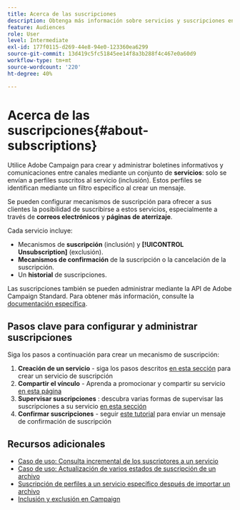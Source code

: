 ```yaml
---
title: Acerca de las suscripciones
description: Obtenga más información sobre servicios y suscripciones en Campaign Standard.
feature: Audiences
role: User
level: Intermediate
exl-id: 177f0115-d269-44e8-94e0-123360ea6299
source-git-commit: 13d419c5fc51845ee14f8a3b288f4c467e0a60d9
workflow-type: tm+mt
source-wordcount: '220'
ht-degree: 40%

---
```


# Acerca de las suscripciones{#about-subscriptions}

Utilice Adobe Campaign para crear y administrar boletines informativos y comunicaciones entre canales mediante un conjunto de **servicios**: solo se envían a perfiles suscritos al servicio (inclusión). Estos perfiles se identifican mediante un filtro específico al crear un mensaje.

Se pueden configurar mecanismos de suscripción para ofrecer a sus clientes la posibilidad de suscribirse a estos servicios, especialmente a través de **correos electrónicos** y **páginas de aterrizaje**.

Cada servicio incluye:

* Mecanismos de **suscripción** (inclusión) y **[!UICONTROL Unsubscription]** (exclusión).
* **Mecanismos de confirmación** de la suscripción o la cancelación de la suscripción.
* Un **historial** de suscripciones.

Las suscripciones también se pueden administrar mediante la API de Adobe Campaign Standard. Para obtener más información, consulte la [documentación específica](../../api/using/creating-a-service.md).

## Pasos clave para configurar y administrar suscripciones

Siga los pasos a continuación para crear un mecanismo de suscripción:

1. **Creación de un servicio** - siga los pasos descritos [en esta sección](../../audiences/using/creating-a-service.md) para crear un servicio de suscripción
1. **Compartir el vínculo** - Aprenda a promocionar y compartir su servicio [en esta página](../../audiences/using/promoting-a-service.md)
1. **Supervisar suscripciones** : descubra varias formas de supervisar las suscripciones a su servicio [en esta sección](../../audiences/using/monitoring-subscriptions.md)
1. **Confirmar suscripciones** - seguir [este tutorial](../../audiences/using/confirming-subscription-to-a-service.md) para enviar un mensaje de confirmación de suscripción

## Recursos adicionales

* [Caso de uso: Consulta incremental de los suscriptores a un servicio](../../automating/using/incremental-query-on-subscribers.md)
* [Caso de uso: Actualización de varios estados de suscripción de un archivo](../../automating/using/updating-subscriptions-from-file.md)
* [Suscripción de perfiles a un servicio específico después de importar un archivo](../../automating/using/subscribing-profiles-from-file.md)
* [Inclusión y exclusión en Campaign](../../audiences/using/about-opt-in-and-opt-out-in-campaign.md)

